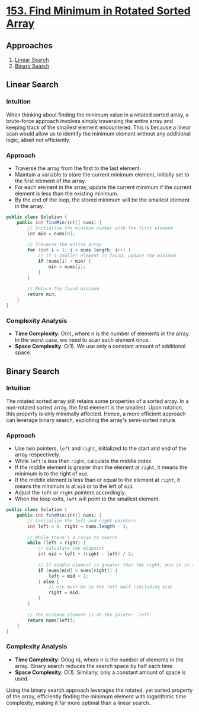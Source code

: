 # [153. Find Minimum in Rotated Sorted Array](https://leetcode.com/problems/find-minimum-in-rotated-sorted-array/)

## Approaches
1. [Linear Search](#linear-search)
2. [Binary Search](#binary-search)

## Linear Search

### Intuition
When thinking about finding the minimum value in a rotated sorted array, a brute-force approach involves simply traversing the entire array and keeping track of the smallest element encountered. This is because a linear scan would allow us to identify the minimum element without any additional logic, albeit not efficiently.

### Approach
- Traverse the array from the first to the last element.
- Maintain a variable to store the current minimum element, initially set to the first element of the array.
- For each element in the array, update the current minimum if the current element is less than the existing minimum.
- By the end of the loop, the stored minimum will be the smallest element in the array.

```java
public class Solution {
    public int findMin(int[] nums) {
        // Initialize the minimum number with the first element
        int min = nums[0];
        
        // Traverse the entire array
        for (int i = 1; i < nums.length; i++) {
            // If a smaller element is found, update the minimum
            if (nums[i] < min) {
                min = nums[i];
            }
        }
        
        // Return the found minimum
        return min;
    }
}
```

### Complexity Analysis
- **Time Complexity**: O(n), where n is the number of elements in the array. In the worst case, we need to scan each element once.
- **Space Complexity**: O(1). We use only a constant amount of additional space.

## Binary Search

### Intuition
The rotated sorted array still retains some properties of a sorted array. In a non-rotated sorted array, the first element is the smallest. Upon rotation, this property is only minimally affected. Hence, a more efficient approach can leverage binary search, exploiting the array's semi-sorted nature.

### Approach
- Use two pointers, `left` and `right`, initialized to the start and end of the array respectively.
- While `left` is less than `right`, calculate the middle index.
- If the middle element is greater than the element at `right`, it means the minimum is to the right of `mid`.
- If the middle element is less than or equal to the element at `right`, it means the minimum is at `mid` or to the left of `mid`.
- Adjust the `left` or `right` pointers accordingly.
- When the loop exits, `left` will point to the smallest element.

```java
public class Solution {
    public int findMin(int[] nums) {
        // Initialize the left and right pointers
        int left = 0, right = nums.length - 1;
        
        // While there's a range to search
        while (left < right) {
            // Calculate the midpoint
            int mid = left + (right - left) / 2;
            
            // If middle element is greater than the right, min is in the right half
            if (nums[mid] > nums[right]) {
                left = mid + 1;
            } else {
                // min must be in the left half (including mid)
                right = mid;
            }
        }
        
        // The minimum element is at the pointer `left`
        return nums[left];
    }
}
```

### Complexity Analysis
- **Time Complexity**: O(log n), where n is the number of elements in the array. Binary search reduces the search space by half each time.
- **Space Complexity**: O(1). Similarly, only a constant amount of space is used.

Using the binary search approach leverages the rotated, yet sorted property of the array, efficiently finding the minimum element with logarithmic time complexity, making it far more optimal than a linear search.

